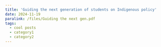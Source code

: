 ```yaml
---
title: 'Guiding the next generation of students on Indigenous policy'
date: 2024-11-19
paralink: /files/Guiding the next gen.pdf
tags:
  - cool posts
  - category1
  - category2
---
```


